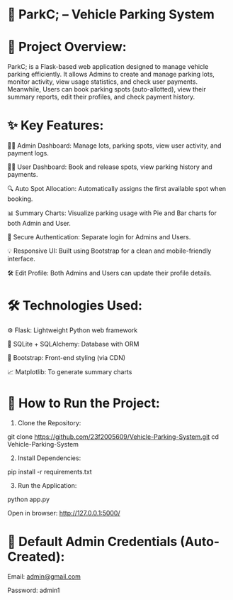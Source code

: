 # 🚗 ParkC; – Vehicle Parking System #

# 📘 Project Overview:

ParkC; is a Flask-based web application designed to manage vehicle parking efficiently. It allows Admins to create and manage parking lots, monitor activity, view usage statistics, and check user payments. Meanwhile, Users can book parking spots (auto-allotted), view their summary reports, edit their profiles, and check payment history.

# ✨ Key Features:

🧑‍💼 Admin Dashboard: Manage lots, parking spots, view user activity, and payment logs.

🙋‍♂️ User Dashboard: Book and release spots, view parking history and payments.

🔍 Auto Spot Allocation: Automatically assigns the first available spot when booking.

📊 Summary Charts: Visualize parking usage with Pie and Bar charts for both Admin and User.

🔐 Secure Authentication: Separate login for Admins and Users.

💡 Responsive UI: Built using Bootstrap for a clean and mobile-friendly interface.

🛠️ Edit Profile: Both Admins and Users can update their profile details.

# 🛠 Technologies Used:

⚙ Flask: Lightweight Python web framework

💾 SQLite + SQLAlchemy: Database with ORM

🎨 Bootstrap: Front-end styling (via CDN)

📈 Matplotlib: To generate summary charts

# 🚀 How to Run the Project:

1. Clone the Repository:

git clone https://github.com/23f2005609/Vehicle-Parking-System.git
cd Vehicle-Parking-System


2. Install Dependencies:

pip install -r requirements.txt

3. Run the Application:

python app.py

Open in browser: http://127.0.0.1:5000/

# 🔑 Default Admin Credentials (Auto-Created):

Email: admin@gmail.com

Password: admin1

